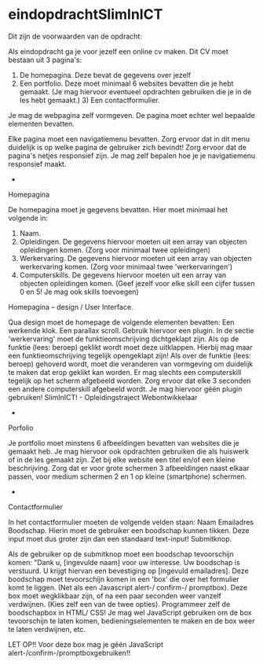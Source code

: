 # eindopdrachtSlimInICT

Dit zijn de voorwaarden van de opdracht:

Als eindopdracht ga je voor jezelf een online cv maken.
Dit CV moet bestaan uit 3 pagina's:
1) De homepagina. Deze bevat de gegevens over jezelf
2) Een portfolio. Deze moet minimaal 6 websites bevatten die je hebt gemaakt. (Je
mag hiervoor eventueel opdrachten gebruiken die je in de les hebt gemaakt.) 3) Een contactformulier.

Je mag de webpagina zelf vormgeven. De pagina moet echter wel bepaalde elementen bevatten.

Elke pagina moet een navigatiemenu bevatten. Zorg ervoor dat in dit menu duidelijk is op welke pagina de gebruiker zich bevindt!
Zorg ervoor dat de pagina's netjes responsief zijn.
Je mag zelf bepalen hoe je je navigatiemenu responsief maakt.

 -
 
 Homepagina
 
De homepagina moet je gegevens bevatten. Hier moet minimaal het volgende in:
1) Naam.
2) Opleidingen. De gegevens hiervoor moeten uit een array van objecten
opleidingen komen. (Zorg voor minimaal twee opleidingen)
3) Werkervaring. De gegevens hiervoor moeten uit een array van objecten
werkervaring komen. (Zorg voor minimaal twee 'werkervaringen')
4) Computerskills. De gegevens hiervoor moeten uit een array van objecten
opleidingen komen. (Geef jezelf voor elke skill een cijfer tussen 0 en 5! Je mag
ook skills toevoegen)

Homepagina – design / User Interface.

Qua design moet de homepage de volgende elementen bevatten:
Een werkende klok.
Een parallax scroll. Gebruik hiervoor een plugin.
In de sectie 'werkervaring' moet de funktieomschrijving dichtgeklapt zijn. Als op de funktie (lees: beroep) geklikt wordt moet deze uitklappen. Hierbij mag maar een funktieomschrijving tegelijk opengeklapt zijn!
Als over de funktie (lees: beroep) gehoverd wordt, moet die veranderen van vormgeving om duidelijk te maken dat erop geklikt kan worden.
Er mag slechts een computerskill tegelijk op het scherm afgebeeld worden. Zorg ervoor dat elke 3 seconden een andere computerskill afgebeeld wordt. Je mag hiervoor géén plugin gebruiken!
 SlimInICT! - Opleidingstraject Webontwikkelaar

-

 Porfolio

Je portfolio moet minstens 6 afbeeldingen bevatten van websites die je gemaakt heb. Je mag hiervoor ook opdrachten gebruiken die als huiswerk of in de les gemaakt zijn.
Zet bij elke website een titel en/of een kleine beschrijving.
Zorg dat er voor grote schermen 3 afbeeldingen naast elkaar passen, voor medium schermen 2 en 1 op kleine (smartphone) schermen.

-

 Contactformulier

In het contactformulier moeten de volgende velden staan:
Naam
Emailadres
Boodschap. Hierin moet de gebruiker een boodschap kunnen tikken. Deze input moet dus groter zijn dan een standaard text-input!
Submitknop.

Als de gebruiker op de submitknop moet een boodschap tevoorschijn komen: "Dank u, [ingevulde naam] voor uw interesse. Uw boodschap is verstuurd. U krijgt hiervan een bevestiging op [ingevuld emailadres].
Deze boodschap moet tevoorschijn komen in een 'box' die over het formulier komt te liggen. (Net als een Javascript alert-/ confirm-/ promptbox).
Deze box moet wegklikbaar zijn, of na een paar seconden weer vanzelf verdwijnen. (Kies zelf een van de twee opties).
Programmeer zelf de boodschapbox in HTML/ CSS! Je mag wel JavaScript gebruiken om de box tevoorschijn te laten komen, bedieningselementen te maken en de box weer te laten verdwijnen, etc.

LET OP!! Voor deze box mag je géén JavaScript alert-/confirm-/promptboxgebruiken!!

